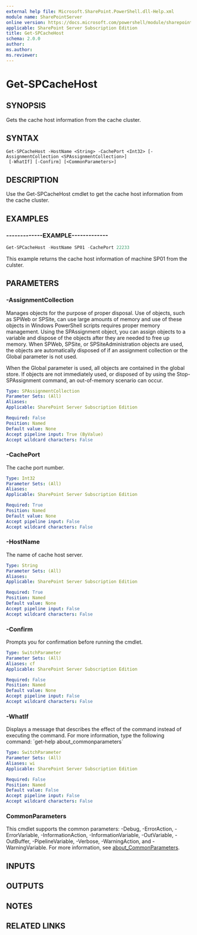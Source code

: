 ```yaml
---
external help file: Microsoft.SharePoint.PowerShell.dll-Help.xml
module name: SharePointServer
online version: https://docs.microsoft.com/powershell/module/sharepoint-server/get-spcachehost
applicable: SharePoint Server Subscription Edition
title: Get-SPCacheHost
schema: 2.0.0
author:
ms.author:
ms.reviewer:
---
```


# Get-SPCacheHost

## SYNOPSIS
Gets the cache host information from the cache cluster.

## SYNTAX

```
Get-SPCacheHost -HostName <String> -CachePort <Int32> [-AssignmentCollection <SPAssignmentCollection>]
 [-WhatIf] [-Confirm] [<CommonParameters>]
```

## DESCRIPTION
Use the Get-SPCacheHost cmdlet to get the cache host information from the cache cluster.

## EXAMPLES

### -------------EXAMPLE------------- 
```powershell
Get-SPCacheHost -HostName SP01 -CachePort 22233
```

This example returns the cache host information of machine SP01 from the culster.

## PARAMETERS

### -AssignmentCollection
Manages objects for the purpose of proper disposal.
Use of objects, such as SPWeb or SPSite, can use large amounts of memory and use of these objects in Windows PowerShell scripts requires proper memory management.
Using the SPAssignment object, you can assign objects to a variable and dispose of the objects after they are needed to free up memory.
When SPWeb, SPSite, or SPSiteAdministration objects are used, the objects are automatically disposed of if an assignment collection or the Global parameter is not used.

When the Global parameter is used, all objects are contained in the global store.
If objects are not immediately used, or disposed of by using the Stop-SPAssignment command, an out-of-memory scenario can occur.

```yaml
Type: SPAssignmentCollection
Parameter Sets: (All)
Aliases:
Applicable: SharePoint Server Subscription Edition

Required: False
Position: Named
Default value: None
Accept pipeline input: True (ByValue)
Accept wildcard characters: False
```

### -CachePort
The cache port number.

```yaml
Type: Int32
Parameter Sets: (All)
Aliases:
Applicable: SharePoint Server Subscription Edition

Required: True
Position: Named
Default value: None
Accept pipeline input: False
Accept wildcard characters: False
```

### -HostName
The name of cache host server.

```yaml
Type: String
Parameter Sets: (All)
Aliases:
Applicable: SharePoint Server Subscription Edition

Required: True
Position: Named
Default value: None
Accept pipeline input: False
Accept wildcard characters: False
```

### -Confirm
Prompts you for confirmation before running the cmdlet.

```yaml
Type: SwitchParameter
Parameter Sets: (All)
Aliases: cf
Applicable: SharePoint Server Subscription Edition

Required: False
Position: Named
Default value: None
Accept pipeline input: False
Accept wildcard characters: False
```

### -WhatIf
Displays a message that describes the effect of the command instead of executing the command.
For more information, type the following command: \`get-help about_commonparameters\`

```yaml
Type: SwitchParameter
Parameter Sets: (All)
Aliases: wi
Applicable: SharePoint Server Subscription Edition

Required: False
Position: Named
Default value: False
Accept pipeline input: False
Accept wildcard characters: False
```

### CommonParameters
This cmdlet supports the common parameters: -Debug, -ErrorAction, -ErrorVariable, -InformationAction, -InformationVariable, -OutVariable, -OutBuffer, -PipelineVariable, -Verbose, -WarningAction, and -WarningVariable. For more information, see [about_CommonParameters](https://go.microsoft.com/fwlink/?LinkID=113216).

## INPUTS

## OUTPUTS

## NOTES

## RELATED LINKS
